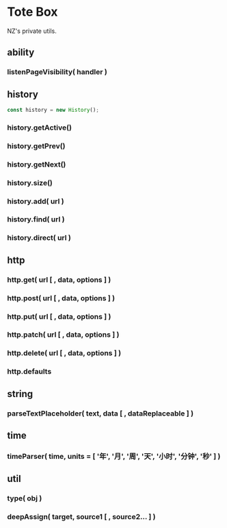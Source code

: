 # Tote Box
NZ's private utils.



## ability

### listenPageVisibility( handler )



## history

```js
const history = new History();
```

### history.getActive()

### history.getPrev()

### history.getNext()

### history.size()

### history.add( url )

### history.find( url )

### history.direct( url )



## http

### http.get( url [ , data, options ] )

### http.post( url [ , data, options ] )

### http.put( url [ , data, options ] )

### http.patch( url [ , data, options ] )

### http.delete( url [ , data, options ] )

### http.defaults



## string

### parseTextPlaceholder( text, data [ , dataReplaceable ] )



## time

### timeParser( time, units = [ '年', '月', '周', '天', '小时', '分钟', '秒' ] )



## util

### type( obj )

### deepAssign( target, source1 [ , source2... ] )




